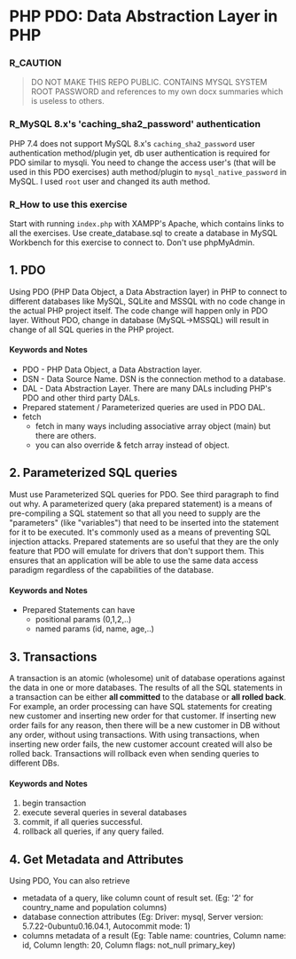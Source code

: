 # PHP PDO: Data Abstraction Layer in PHP

### R_CAUTION
> DO NOT MAKE THIS REPO PUBLIC. CONTAINS MYSQL SYSTEM ROOT PASSWORD and references to my own docx summaries which is useless to others.

### R_MySQL 8.x's 'caching_sha2_password' authentication
PHP 7.4 does not support MySQL 8.x's ```caching_sha2_password``` user authentication method/plugin yet, db user authentication is required for PDO similar to mysqli. You need to change the access user's (that will be used in this PDO exercises) auth method/plugin to ```mysql_native_password``` in MySQL. I used ```root``` user and changed its auth method.

### R_How to use this exercise
Start with running ```index.php``` with XAMPP's Apache, which contains links to all the exercises. Use create_database.sql to create a database in MySQL Workbench for this exercise to connect to. Don't use phpMyAdmin. 

## 1. PDO 
Using PDO (PHP Data Object, a Data Abstraction layer) in PHP to connect to different databases like MySQL, SQLite and MSSQL with no code change in the actual PHP project itself. The code change will happen only in PDO layer. Without PDO, change in database (MySQL->MSSQL) will result in change of all SQL queries in the PHP project.

#### Keywords and Notes
- PDO - PHP Data Object, a Data Abstraction layer.
- DSN - Data Source Name. DSN is the connection method to a database.
- DAL - Data Abstraction Layer. There are many DALs including PHP's PDO and other third party DALs.
- Prepared statement / Parameterized queries are used in PDO DAL.
- fetch 
  - fetch in many ways including associative array object (main) but there are others.
  - you can also override & fetch array instead of object.

 ## 2. Parameterized SQL queries
 Must use Parameterized SQL queries for PDO. See third paragraph to find out why.
 A parameterized query (aka prepared statement) is a means of pre-compiling a SQL statement so that all you need to supply are the "parameters" (like "variables") that need to be inserted into the statement for it to be executed. It's commonly used as a means of preventing SQL injection attacks.
 Prepared statements are so useful that they are the only feature that PDO will emulate for drivers that don't support them. This ensures that an application will be able to use the same data access paradigm regardless of the capabilities of the database.

#### Keywords and Notes
- Prepared Statements can have
  - positional params (0,1,2,..)
  - named params (id, name, age,..)

## 3. Transactions
 A transaction is an atomic (wholesome) unit of database operations against the data in one or more databases. The results of all the SQL statements in a transaction can be either **all committed** to the database or **all rolled back**.
 For example, an order processing can have SQL statements for creating new customer and inserting new order for that customer. If inserting new order fails for any reason, then there will be a new customer in DB without any order, without using transactions. With using transactions, when inserting new order fails, the new customer account created will also be rolled back. 
 Transactions will rollback even when sending queries to different DBs.

#### Keywords and Notes
1. begin transaction
2. execute several queries in several databases
3. commit, if all queries successful.
4. rollback all queries, if any query failed.

## 4. Get Metadata and Attributes
Using PDO, You can also retrieve
- metadata of a query, like column count of result set. (Eg: '2' for country_name and population columns)
- database connection attributes (Eg: Driver: mysql, Server version: 5.7.22-0ubuntu0.16.04.1, Autocommit mode: 1)
- columns metadata of a result (Eg: Table name: countries, Column name: id, Column length: 20, Column flags: not_null primary_key)